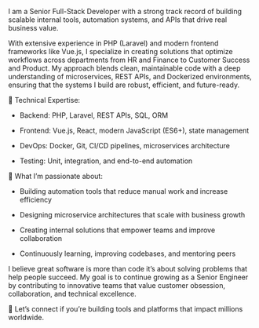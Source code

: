 I am a Senior Full-Stack Developer with a strong track record of building scalable internal tools, automation systems, and APIs that drive real business value.

With extensive experience in PHP (Laravel) and modern frontend frameworks like Vue.js, I specialize in creating solutions that optimize workflows across departments from HR and Finance to Customer Success and Product. My approach blends clean, maintainable code with a deep understanding of microservices, REST APIs, and Dockerized environments, ensuring that the systems I build are robust, efficient, and future-ready.

🔹 Technical Expertise:

- Backend: PHP, Laravel, REST APIs, SQL, ORM

- Frontend: Vue.js, React, modern JavaScript (ES6+), state management

- DevOps: Docker, Git, CI/CD pipelines, microservices architecture

- Testing: Unit, integration, and end-to-end automation

🔹 What I’m passionate about:

- Building automation tools that reduce manual work and increase efficiency

- Designing microservice architectures that scale with business growth

- Creating internal solutions that empower teams and improve collaboration

- Continuously learning, improving codebases, and mentoring peers

I believe great software is more than code it’s about solving problems that help people succeed. My goal is to continue growing as a Senior Engineer by contributing to innovative teams that value customer obsession, collaboration, and technical excellence.

🚀 Let’s connect if you’re building tools and platforms that impact millions worldwide.
